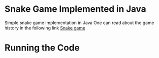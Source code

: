 # Snake Game Implemented in Java
Simple snake game implementation in Java
One can read about the game history in the following link [Snake game](https://en.wikipedia.org/wiki/Snake_(video_game_genre))

# Running the Code
